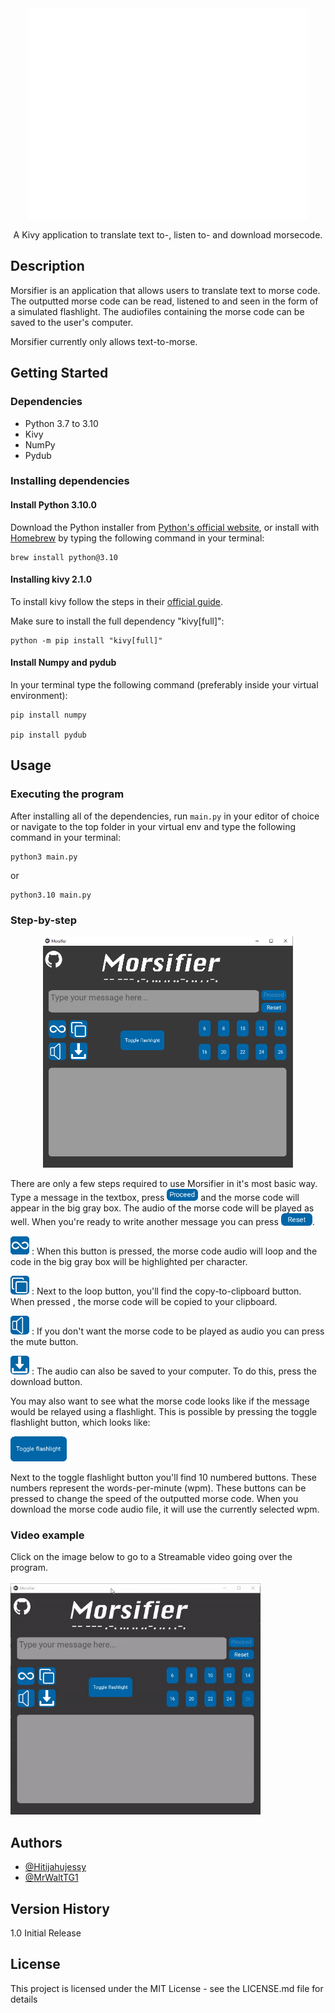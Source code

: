 <div align="center">
    <img width="450px" src="morsifier.png" />
</div>

<p align="center">A Kivy application to translate text to-, listen to- and download morsecode.</p>

## Description

Morsifier is an application that allows users to translate text to morse code. The outputted morse code can be read, listened to and seen in the form of a simulated flashlight. The audiofiles containing the morse code can be saved to the user's computer.

Morsifier currently only allows text-to-morse.


## Getting Started

### Dependencies

- Python 3.7 to 3.10
- Kivy
- NumPy
- Pydub

### Installing dependencies

#### Install Python 3.10.0

Download the Python installer from <a href="https://www.python.org/downloads/">Python's official website</a>, or install with <a href="https://brew.sh">Homebrew</a> by typing the following command in your terminal:
```
brew install python@3.10
```

#### Installing kivy 2.1.0

To install kivy follow the steps in their <a href="https://kivy.org/doc/stable/gettingstarted/installation.html">official guide</a>.

Make sure to install the full dependency "kivy[full]":
```
python -m pip install "kivy[full]"
```

#### Install Numpy and pydub

In your terminal type the following command (preferably inside your virtual environment):
```
pip install numpy

pip install pydub
```

## Usage

### Executing the program

After installing all of the dependencies, run `main.py` in your editor of choice or navigate to the top folder in your virtual env and type the following command in your terminal:
```
python3 main.py
```
or
```
python3.10 main.py
```

### Step-by-step
<div align="center"><img src="images/mainscreen.png" alt="Screenshot of the window where 'Hello!' is translated to morse" width="400" height="370"></div>
<p>There are only a few steps required to use Morsifier in it's most basic way. Type a message in the textbox, press <img src="images/README/proceedicon.png" alt="proceed button" width="50"> and the morse code will appear in the big gray box. The audio of the morse code will be played as well. When you're ready to write another message you can press <img src="images/README/reseticon.png" alt="proceed button" width="50">.</p>

<p><img src="images/README/loopicon.png" alt="proceed button" width="30"> : When this button is pressed, the morse code audio will loop and the code in the big gray box will be highlighted per character.</p>
<p><img src="images/README/copyicon.png" alt="proceed button" width="30"> : Next to the loop button, you'll find the copy-to-clipboard button. When pressed , the morse code will be copied to your clipboard.</p>

<p><img src="images/README/muteicon.png" alt="proceed button" width="30"> : If you don't want the morse code to be played as audio you can press the mute button.</p>
<p><img src="images/README/downloadicon.png" alt="proceed button" width="30"> : The audio can also be saved to your computer. To do this, press the download button.</p>

<p>You may also want to see what the morse code looks like if the message would be relayed using a flashlight. This is possible by pressing the toggle flashlight button, which looks like: </p>
<img src="images/README/flashlighticon.png" alt="proceed button" width="90">

<p>Next to the toggle flashlight button you'll find 10 numbered buttons. These numbers represent the words-per-minute (wpm). These buttons can be pressed to change the speed of the outputted morse code. When you download the morse code audio file, it will use the currently selected wpm.</p>

### Video example
Click on the image below to go to a Streamable video going over the program.<br /><br />
<a href="https://streamable.com/e/31x0wz" title="Video example"><img src="images/README/ezgif.com-video-to-gif.gif" alt="A video example of the program in use. Links to a streamable.com page" height="370" width="400" /></a>

## Authors

- <a href="https://github.com/Hitijahujessy">@Hitijahujessy</a>
- <a href="https://github.com/MrWaltTG1">@MrWaltTG1</a>

## Version History

1.0
Initial Release

## License

This project is licensed under the MIT License - see the LICENSE.md file for details
